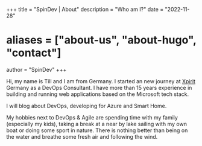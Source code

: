 +++
title = "SpinDev | About"
description = "Who am I?"
date = "2022-11-28"
# aliases = ["about-us", "about-hugo", "contact"]
author = "SpinDev"
+++

Hi, my name is Till and I am from Germany. I started an new journey at [Xpirit](https://xpirit.com) Germany as a DevOps Consultant. I have more than 15 years experience in building and running web applications based on the Microsoft tech stack.

I will blog about DevOps, developing for Azure and Smart Home. 

My hobbies next to DevOps & Agile are spending time with my family (especially my kids), taking a break at a near by lake sailing with my own boat or doing some sport in nature. There is nothing better than being on the water and breathe some fresh air and following the wind.